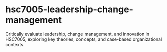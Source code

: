 # hsc7005-leadership-change-management
Critically evaluate leadership, change management, and innovation in HSC7005, exploring key theories, concepts, and case-based organizational contexts.
